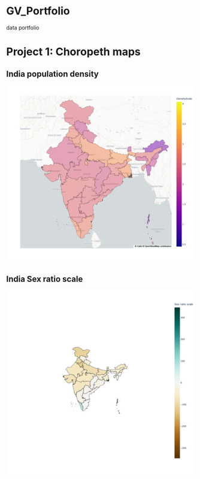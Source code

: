 # GV_Portfolio
data portfolio
# Project 1: Choropeth maps
## India population density
![](https://github.com/fyrtoes/GV_Portfolio/blob/main/images/newplot_India%20PD.png)

## India Sex ratio scale
![](https://github.com/fyrtoes/GV_Portfolio/blob/main/images/newplot_India%20SRS.png)

